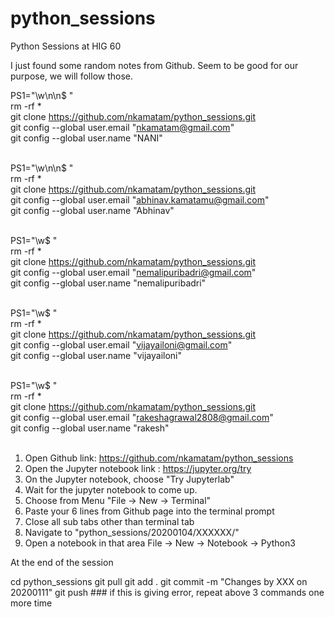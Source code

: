 # python_sessions
Python Sessions at HIG 60

I just found some random notes from Github. Seem to be good for our purpose, we will follow those.



PS1="\w\n\n$ " <br>
rm -rf * <br>
git clone https://github.com/nkamatam/python_sessions.git <br>
git config --global user.email "nkamatam@gmail.com" <br>
git config --global user.name "NANI" <br> <br>

PS1="\w\n\n$ " <br>
rm -rf * <br>
git clone https://github.com/nkamatam/python_sessions.git <br>
git config --global user.email "abhinav.kamatamu@gmail.com" <br>
git config --global user.name "Abhinav" <br> <br>


PS1="\w$ " <br>
rm -rf * <br>
git clone https://github.com/nkamatam/python_sessions.git <br>
git config --global user.email "nemalipuribadri@gmail.com" <br>
git config --global user.name "nemalipuribadri" <br> <br>



PS1="\w$ " <br>
rm -rf * <br>
git clone https://github.com/nkamatam/python_sessions.git<br>
git config --global user.email "vijayailoni@gmail.com" <br>
git config --global user.name "vijayailoni" <br> <br>


PS1="\w$ " <br>
rm -rf * <br>
git clone https://github.com/nkamatam/python_sessions.git<br>
git config --global user.email "rakeshagrawal2808@gmail.com" <br>
git config --global user.name "rakesh" <br> <br>



1. Open Github link: https://github.com/nkamatam/python_sessions
2. Open the Jupyter notebook link : https://jupyter.org/try
3. On the Jupyter notebook, choose "Try Jupyterlab"
4. Wait for the jupyter notebook to come up.
5. Choose from Menu "File -> New -> Terminal"
6. Paste your 6 lines from Github page into the terminal prompt
7. Close all sub tabs other than terminal tab
8. Navigate to "python_sessions/20200104/XXXXXX/"
9. Open a notebook in that area
   File -> New -> Notebook -> Python3


At the end of the session

cd python_sessions
git pull 
git add . 
git commit -m "Changes by XXX on 20200111"
git push ### if this is giving error, repeat above 3 commands one more time
